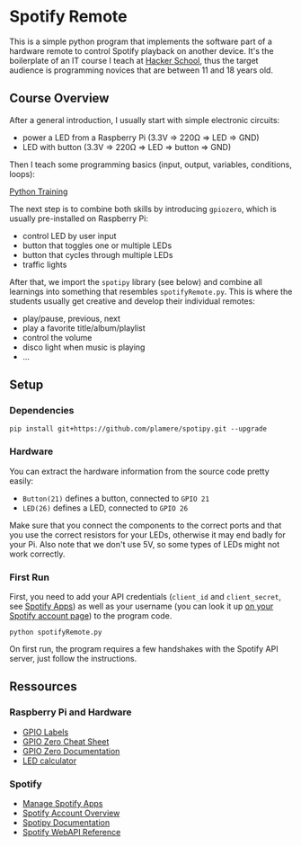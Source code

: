 # Spotify Remote

This is a simple python program that implements the software part of a hardware remote to control Spotify playback on another device. It's the boilerplate of an IT course I teach at [Hacker School](https://www.hacker-school.de/), thus the target audience is programming novices that are between 11 and 18 years old.

## Course Overview

After a general introduction, I usually start with simple electronic circuits:

* power a LED from a Raspberry Pi (3.3V => 220Ω => LED => GND)
* LED with button (3.3V => 220Ω => LED => button => GND)

Then I teach some programming basics (input, output, variables, conditions, loops):

[Python Training](https://github.com/s2b/python-training)

The next step is to combine both skills by introducing `gpiozero`, which is usually pre-installed on Raspberry Pi:

* control LED by user input
* button that toggles one or multiple LEDs
* button that cycles through multiple LEDs
* traffic lights

After that, we import the `spotipy` library (see below) and combine all learnings into something that resembles `spotifyRemote.py`. This is where the students usually get creative and develop their individual remotes:

* play/pause, previous, next
* play a favorite title/album/playlist
* control the volume
* disco light when music is playing
* ...

## Setup

### Dependencies

```
pip install git+https://github.com/plamere/spotipy.git --upgrade
```

### Hardware

You can extract the hardware information from the source code pretty easily:

* `Button(21)` defines a button, connected to `GPIO 21`
* `LED(26)` defines a LED, connected to `GPIO 26`

Make sure that you connect the components to the correct ports and that you use the correct resistors for your LEDs, otherwise it may end badly for your Pi. Also note that we don't use 5V, so some types of LEDs might not work correctly.

### First Run

First, you need to add your API credentials (`client_id` and `client_secret`, see [Spotify Apps](https://developer.spotify.com/dashboard/login)) as well as your username (you can look it up [on your Spotify account page](https://www.spotify.com/de/account/overview/)) to the program code.

```
python spotifyRemote.py
```

On first run, the program requires a few handshakes with the Spotify API server, just follow the instructions.

## Ressources

### Raspberry Pi and Hardware

* [GPIO Labels](https://github.com/splitbrain/rpibplusleaf)
* [GPIO Zero Cheat Sheet](https://static.raspberrypi.org/files/education/posters/GPIO_Zero_Cheatsheet.pdf)
* [GPIO Zero Documentation](https://gpiozero.readthedocs.io/en/stable/recipes.html)
* [LED calculator](http://led.linear1.org/1led.wiz)

### Spotify

* [Manage Spotify Apps](https://developer.spotify.com/dashboard/login)
* [Spotify Account Overview](https://www.spotify.com/de/account/overview/)
* [Spotipy Documentation](http://spotipy.readthedocs.io/en/latest/#)
* [Spotify WebAPI Reference](https://developer.spotify.com/documentation/web-api/reference/)

